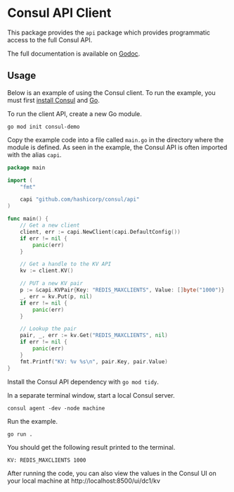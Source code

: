# Consul API Client

This package provides the `api` package which provides programmatic access to the full Consul API.

The full documentation is available on [Godoc](https://godoc.org/github.com/hashicorp/consul/api).

## Usage

Below is an example of using the Consul client. To run the example, you must first
[install Consul](https://developer.hashicorp.com/consul/downloads) and
[Go](https://go.dev/doc/install).

To run the client API, create a new Go module.

```shell
go mod init consul-demo
```

Copy the example code into a file called `main.go` in the directory where the module is defined.
As seen in the example, the Consul API is often imported with the alias `capi`.

```go
package main

import (
    "fmt"

    capi "github.com/hashicorp/consul/api"
)

func main() {
    // Get a new client
    client, err := capi.NewClient(capi.DefaultConfig())
    if err != nil {
        panic(err)
    }

    // Get a handle to the KV API
    kv := client.KV()

    // PUT a new KV pair
    p := &capi.KVPair{Key: "REDIS_MAXCLIENTS", Value: []byte("1000")}
    _, err = kv.Put(p, nil)
    if err != nil {
        panic(err)
    }

    // Lookup the pair
    pair, _, err := kv.Get("REDIS_MAXCLIENTS", nil)
    if err != nil {
        panic(err)
    }
    fmt.Printf("KV: %v %s\n", pair.Key, pair.Value)
}
```

Install the Consul API dependency with `go mod tidy`.

In a separate terminal window, start a local Consul server.

```shell
consul agent -dev -node machine
```

Run the example.

```shell
go run .
```

You should get the following result printed to the terminal.

```shell
KV: REDIS_MAXCLIENTS 1000
```

After running the code, you can also view the values in the Consul UI on your local machine at http://localhost:8500/ui/dc1/kv
